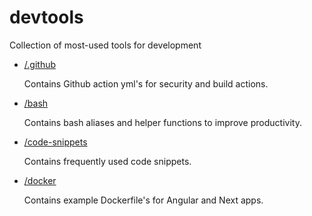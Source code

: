 # devtools

Collection of most-used tools for development

- [/.github](./github)

  Contains Github action yml's for security and build actions.

- [/bash](./bash/)

  Contains bash aliases and helper functions to improve productivity.

- [/code-snippets](./code-snippets/)

  Contains frequently used code snippets.

- [/docker](./docker/)

  Contains example Dockerfile's for Angular and Next apps.
